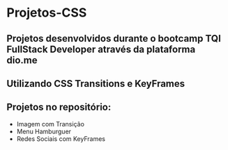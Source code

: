 # Projetos-CSS
## Projetos desenvolvidos durante o bootcamp TQI FullStack Developer através da plataforma dio.me
## Utilizando CSS Transitions e KeyFrames
## Projetos no repositório:
  * Imagem com Transição
  * Menu Hamburguer
  * Redes Sociais com KeyFrames
